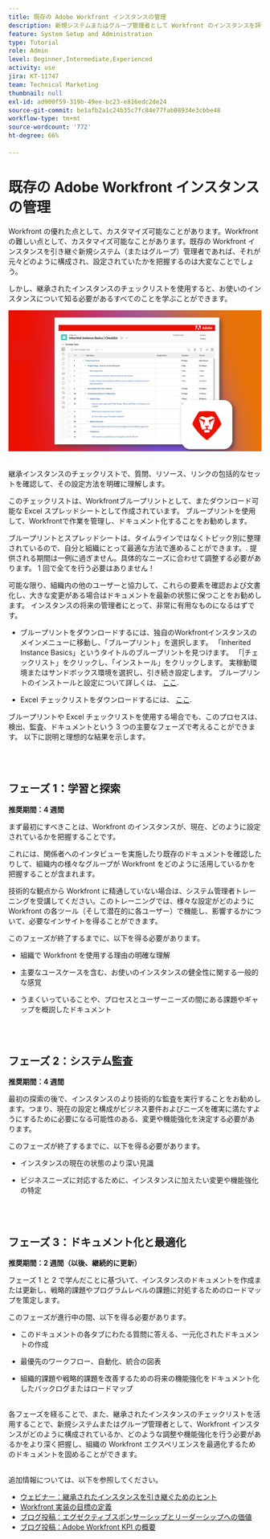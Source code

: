 ```yaml
---
title: 既存の Adobe Workfront インスタンスの管理
description: 新規システムまたはグループ管理者として Workfront のインスタンスを評価、把握および最適化するためのキーフレーズについて説明します。
feature: System Setup and Administration
type: Tutorial
role: Admin
level: Beginner,Intermediate,Experienced
activity: use
jira: KT-11747
team: Technical Marketing
thumbnail: null
exl-id: ad900f59-319b-49ee-bc23-e816edc2de24
source-git-commit: be1afb2a1c24b35c7fc84e77fab08934e3cbbe48
workflow-type: tm+mt
source-wordcount: '772'
ht-degree: 66%

---
```


# 既存の Adobe Workfront インスタンスの管理

Workfront の優れた点として、カスタマイズ可能なことがあります。Workfront の難しい点として、カスタマイズ可能なことがあります。既存の Workfront インスタンスを引き継ぐ新規システム（またはグループ）管理者であれば、それが元々どのように構成され、設定されていたかを把握するのは大変なことでしょう。

しかし、継承されたインスタンスのチェックリストを使用すると、お使いのインスタンスについて知る必要があるすべてのことを学ぶことができます。

![継承されたインスタンスのチェックリストの画像](assets/wf-inherited-instance-image.png)
<br></br>

継承インスタンスのチェックリストで、質問、リソース、リンクの包括的なセットを確認して、その設定方法を明確に理解します。

このチェックリストは、Workfrontブループリントとして、またダウンロード可能な Excel スプレッドシートとして作成されています。 ブループリントを使用して、Workfrontで作業を管理し、ドキュメント化することをお勧めします。

ブループリントとスプレッドシートは、タイムラインではなくトピック別に整理されているので、自分と組織にとって最適な方法で進めることができます。. 提供される期間は一例に過ぎません。具体的なニーズに合わせて調整する必要があります。 1 回で全てを行う必要はありません！

可能な限り、組織内の他のユーザーと協力して、これらの要素を確認および文書化し、大きな変更がある場合はドキュメントを最新の状態に保つことをお勧めします。 インスタンスの将来の管理者にとって、非常に有用なものになるはずです。

* ブループリントをダウンロードするには、独自のWorkfrontインスタンスのメインメニューに移動し、「ブループリント」を選択します。 「Inherited Instance Basics」というタイトルのブループリントを見つけます。 「|チェックリスト」をクリックし、「インストール」をクリックします。 実稼動環境またはサンドボックス環境を選択し、引き続き設定します。 ブループリントのインストールと設定について詳しくは、 [ここ](https://experienceleague.adobe.com/docs/workfront/using/administration-and-setup/blueprints/blueprints-install.html?lang=en).

* Excel チェックリストをダウンロードするには、 [ここ](assets/adobe-workfront-system-admin-playbook-inherited-instance.xlsx).

ブループリントや Excel チェックリストを使用する場合でも、このプロセスは、検出、監査、ドキュメントという 3 つの主要なフェーズで考えることができます。 以下に説明と理想的な結果を示します。

<br>
</br>

## フェーズ 1：学習と探索

<b>推奨期間：4 週間</b>

まず最初にすべきことは、Workfront のインスタンスが、現在、どのように設定されているかを把握することです。

これには、関係者へのインタビューを実施したり既存のドキュメントを確認したりして、組織内の様々なグループが Workfront をどのように活用しているかを把握することが含まれます。

技術的な観点から Workfront に精通していない場合は、システム管理者トレーニングを受講してください。このトレーニングでは、様々な設定がどのように Workfront の各ツール（そして潜在的に各ユーザー）で機能し、影響するかについて、必要なインサイトを得ることができます。

このフェーズが終了するまでに、以下を得る必要があります。

* 組織で Workfront を使用する理由の明確な理解

* 主要なユースケースを含む、お使いのインスタンスの健全性に関する一般的な感覚

* うまくいっていることや、プロセスとユーザーニーズの間にある課題やギャップを概説したドキュメント
<br>
</br>

## フェーズ 2：システム監査

<b>推奨期間：4 週間 </b>

最初の探索の後で、インスタンスのより技術的な監査を実行することをお勧めします。つまり、現在の設定と構成がビジネス要件およびニーズを確実に満たすようにするために必要になる可能性のある、変更や機能強化を決定する必要があります。

このフェーズが終了するまでに、以下を得る必要があります。

* インスタンスの現在の状態のより深い見識

* ビジネスニーズに対応するために、インスタンスに加えたい変更や機能強化の特定
<br>
</br>

## フェーズ 3：ドキュメント化と最適化

<b>推奨期間：2 週間（以後、継続的に更新） </b>

フェーズ 1 と 2 で学んだことに基づいて、インスタンスのドキュメントを作成または更新し、戦略的課題やプログラムレベルの課題に対処するためのロードマップを策定します。

このフェーズが進行中の間、以下を得る必要があります。

* このドキュメントの各タブにわたる質問に答える、一元化されたドキュメントの作成

* 最優先のワークフロー、自動化、統合の図表

* 組織的課題や戦略的課題を改善するための将来の機能強化をドキュメント化したバックログまたはロードマップ

<br>
各フェーズを経ることで、また、継承されたインスタンスのチェックリストを活用することで、新規システムまたはグループ管理者として、Workfront インスタンスがどのように構成されているか、どのような調整や機能強化を行う必要があるかをより深く把握し、組織の Workfront エクスペリエンスを最適化するためのドキュメントを固めることができます。

<br>
</br>

追加情報については、以下を参照してください。
* [ウェビナー：継承されたインスタンスを引き継ぐためのヒント](https://experienceleaguecommunities.adobe.com/t5/workfront-discussions/webinar-system-admin-essentials-tips-for-taking-over-an-existing/td-p/571873)
* [Workfront 実装の目標の定義](https://experienceleague.adobe.com/docs/workfront/using/administration-and-setup/get-started-administration/define-wf-goals-objectives.html?lang=ja)
* [ブログ投稿：エグゼクティブスポンサーシップとリーダーシップへの価値](https://experienceleaguecommunities.adobe.com/t5/workfront-blogs/customer-success-tips-executive-sponsorship-and-value-to/ba-p/518353)
* [ブログ投稿：Adobe Workfront KPI の概要](https://experienceleaguecommunities.adobe.com/t5/workfront-blogs/kpi-dashboards-in-the-new-workfront-experience-introduction-to/ba-p/549001)
